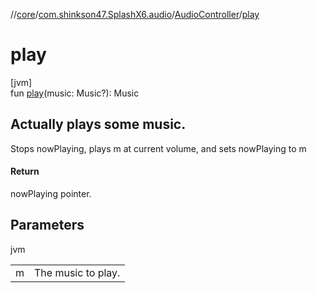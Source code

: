 //[core](../../../index.md)/[com.shinkson47.SplashX6.audio](../index.md)/[AudioController](index.md)/[play](play.md)

# play

[jvm]\
fun [play](play.md)(music: Music?): Music

<h2>Actually plays some music.</h2> Stops nowPlaying, plays m at current volume, and sets nowPlaying to m

#### Return

nowPlaying pointer.

## Parameters

jvm

| | |
|---|---|
| m | The music to play. |
